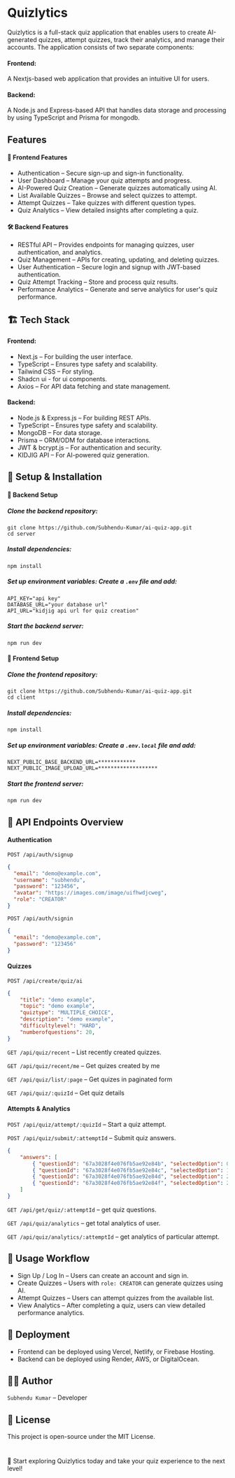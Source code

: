 # Quizlytics

Quizlytics is a full-stack quiz application that enables users to create AI-generated quizzes, attempt quizzes, track their analytics, and manage their accounts. The application consists of two separate components:

#### Frontend:
A Nextjs-based web application that provides an intuitive UI for users.

#### Backend:
A Node.js and Express-based API that handles data storage and processing by using TypeScript and Prisma for mongodb.

## Features

#### 🌟 Frontend Features
- Authentication – Secure sign-up and sign-in functionality.
- User Dashboard – Manage your quiz attempts and progress.
- AI-Powered Quiz Creation – Generate quizzes automatically using AI.
- List Available Quizzes – Browse and select quizzes to attempt.
- Attempt Quizzes – Take quizzes with different question types.
- Quiz Analytics – View detailed insights after completing a quiz.

#### 🛠 Backend Features

- RESTful API – Provides endpoints for managing quizzes, user authentication, and analytics.
- Quiz Management – APIs for creating, updating, and deleting quizzes.
- User Authentication – Secure login and signup with JWT-based authentication.
- Quiz Attempt Tracking – Store and process quiz results.
- Performance Analytics – Generate and serve analytics for user's quiz performance.

## 🏗 Tech Stack

#### Frontend:

- Next.js – For building the user interface.
- TypeScript – Ensures type safety and scalability.
- Tailwind CSS – For styling.
- Shadcn ui - for ui components.
- Axios – For API data fetching and state management.

#### Backend:

- Node.js & Express.js – For building REST APIs.
- TypeScript – Ensures type safety and scalability.
- MongoDB – For data storage.
- Prisma – ORM/ODM for database interactions.
- JWT & bcrypt.js – For authentication and security.
- KIDJIG API – For AI-powered quiz generation.

## 🔧 Setup & Installation

#### 🚀 Backend Setup

##### Clone the backend repository:
    git clone https://github.com/Subhendu-Kumar/ai-quiz-app.git
    cd server

##### Install dependencies:
    npm install

##### Set up environment variables: Create a `.env` file and add:
    API_KEY="api key"
    DATABASE_URL="your database url"
    API_URL="kidjig api url for quiz creation"

##### Start the backend server:
    npm run dev

#### 🎨 Frontend Setup

##### Clone the frontend repository:
    git clone https://github.com/Subhendu-Kumar/ai-quiz-app.git
    cd client

##### Install dependencies:
    npm install

##### Set up environment variables: Create a `.env.local` file and add:
    NEXT_PUBLIC_BASE_BACKEND_URL=************
    NEXT_PUBLIC_IMAGE_UPLOAD_URL=*******************

##### Start the frontend server:
    npm run dev

## 📖 API Endpoints Overview

#### Authentication

`POST /api/auth/signup`
```json
{
  "email": "demo@example.com",
  "username": "subhendu",
  "password": "123456",
  "avatar": "https://images.com/image/uifhwdjcweg",
  "role": "CREATOR"
}
```

`POST /api/auth/signin`
```json
{
  "email": "demo@example.com",
  "password": "123456"
}
```

#### Quizzes

`POST /api/create/quiz/ai`
```json
{
    "title": "demo example",
    "topic": "demo example",
    "quiztype": "MULTIPLE_CHOICE",
    "description": "demo example",
    "difficultylevel": "HARD",
    "numberofquestions": 20,
}
```

`GET /api/quiz/recent` – List recently created quizzes.

`GET /api/quiz/recent/me` – Get quizes created by me

`GET /api/quiz/list/:page` – Get quizes in paginated form

`GET /api/quiz/:quizId` – Get quiz details

#### Attempts & Analytics

`POST /api/quiz/attempt/:quizId` – Start a quiz attempt.

`POST /api/quiz/submit/:attemptId` – Submit quiz answers.
```json
{
    "answers": [
        { "questionId": "67a3028f4e076fb5ae92e84b", "selectedOption": 0 },
        { "questionId": "67a3028f4e076fb5ae92e84c", "selectedOption": 1 },
        { "questionId": "67a3028f4e076fb5ae92e84d", "selectedOption": 2 },
        { "questionId": "67a3028f4e076fb5ae92e84f", "selectedOption": 2 }
    ]
}
```

`GET /api/get/quiz/:attemptId` – get quiz questions.

`GET /api/quiz/analytics` – get total analytics of user.

`GET /api/quiz/analytics/:attemptId` – get analytics of particular attempt.

## 📌 Usage Workflow

- Sign Up / Log In – Users can create an account and sign in.
- Create Quizzes – Users with `role: CREATOR` can generate quizzes using AI.
- Attempt Quizzes – Users can attempt quizzes from the available list.
- View Analytics – After completing a quiz, users can view detailed performance analytics.

## 🚀 Deployment

- Frontend can be deployed using Vercel, Netlify, or Firebase Hosting.
- Backend can be deployed using Render, AWS, or DigitalOcean.

## 👨‍💻 Author

`Subhendu Kumar` – Developer

## 📄 License

This project is open-source under the MIT License.

#

🎯 Start exploring Quizlytics today and take your quiz experience to the next level!